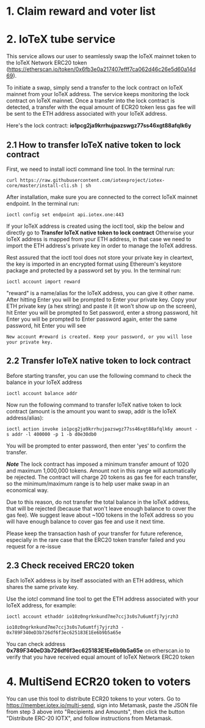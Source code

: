# 1. Claim reward and voter list

# 2. IoTeX tube service

This service allows our user to seamlessly swap the IoTeX mainnet token to the IoTeX Network ERC20 token (https://etherscan.io/token/0x6fb3e0a217407efff7ca062d46c26e5d60a14d69).

To initiate a swap, simply send a transfer to the lock contract on IoTeX mainnet from your IoTeX address. The service keeps monitoring the lock contract on IoTeX mainnet. Once a transfer into the lock contract is detected, a transfer with the equal amount of ECR20 token less gas fee will be sent to the ETH address associated with your IoTeX address.

Here's the lock contract: **io1pcg2ja9krrhujpazswgz77ss46xgt88afqlk6y**

## 2.1 How to transfer IoTeX native token to lock contract

First, we need to install ioctl command line tool. In the terminal run:

```curl https://raw.githubusercontent.com/iotexproject/iotex-core/master/install-cli.sh | sh```

After installation, make sure you are connected to the correct IoTeX mainnet endpoint. In the terminal run:

```ioctl config set endpoint api.iotex.one:443```

If your IoTeX address is created using the ioctl tool, skip the below and directly go to **Transfer IoTeX native token to lock contract** Otherwise your IoTeX address is mapped from your ETH address, in that case we need to import the ETH address's private key in order to manage the IoTeX address.

Rest assured that the ioctl tool does not store your private key in cleartext, the key is imported in an encrypted format using Ethereum's keystore package and protected by a password set by you. In the terminal run:

```ioctl account import reward```

"reward" is a name/alias for the IoTeX address, you can give it other name. After hitting Enter you will be prompted to Enter your private key. Copy your ETH private key (a hex string) and paste it (it won't show up on the screen), hit Enter you will be prompted to Set password, enter a strong password, hit Enter you will be prompted to Enter password again, enter the same password, hit Enter you will see

```New account #reward is created. Keep your password, or you will lose your private key.```

## 2.2 Transfer IoTeX native token to lock contract

Before starting transfer, you can use the following command to check the balance in your IoTeX address

```ioctl account balance addr```

Now run the following command to transfer IoTeX native token to lock contract (amount is the amount you want to swap, addr is the IoTeX address/alias):

```ioctl action invoke io1pcg2ja9krrhujpazswgz77ss46xgt88afqlk6y amount -s addr -l 400000 -p 1 -b d0e30db0```

You will be prompted to enter password, then enter 'yes' to confirm the transfer.

***Note***
The lock contract has imposed a minimum transfer amount of 1020 and maximum 1,000,000 tokens. Amount not in this range will automatically be rejected. The contract will charge 20 tokens as gas fee for each transfer, so the minimum/maximum range is to help user make swap in an economical way.

Due to this reason, do not transfer the total balance in the IoTeX address, that will be rejected (because that won't leave enough balance to cover the gas fee). We suggest leave about ~100 tokens in the IoTeX address so you will have enough balance to cover gas fee and use it next time.

Please keep the transaction hash of your transfer for future reference, especially in the rare case that the ERC20 token transfer failed and you request for a re-issue

## 2.3 Check received ERC20 token
Each IoTeX address is by itself associated with an ETH address, which shares the same private key.

Use the iotcl command line tool to get the ETH address associated with your IoTeX address, for example:

```ioctl account ethaddr io10z0ngrknkund7me7ccj3s0s7u6umtfj7yjrzh3```

```io10z0ngrknkund7me7ccj3s0s7u6umtfj7yjrzh3 - 0x789F340eD3b726df6f3ec625183E1Ee6b9b5a65e```

You can check address **0x789F340eD3b726df6f3ec625183E1Ee6b9b5a65e** on etherscan.io to verify that you have received equal amount of IoTeX Network ERC20 token

# 4. MultiSend ECR20 token to voters

You can use this tool to distribute ECR20 tokens to your voters. Go to https://member.iotex.io/multi-send, sign into Metamask, paste the JSON file from step 3 above into "Recipients and Amounts", then click the button "Distribute ERC-20 IOTX", and follow instructions from Metamask.
